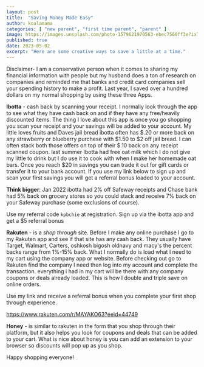 ```yaml
---
layout: post
title:  "Saving Money Made Easy"
author: koalamama
categories: [ "new parent", "first time parent", "parent" ]
image: https://images.unsplash.com/photo-1579621970563-ebec7560ff3e?ixlib=rb-4.0.3&ixid=MnwxMjA3fDB8MHxwaG90by1wYWdlfHx8fGVufDB8fHx8&auto=format&fit=crop&w=1742&q=80
published: true
date: 2023-05-02
excerpt: "Here are some creative ways to save a little at a time."
---
```


Disclaimer- I am a conservative person when it comes to sharing my financial information with people but my husband does a ton of research on companies and reminded me that banks and credit card companies sell your spending history to make a profit. Last year, I saved over a hundred dollars on my normal shopping by using these three Apps. 


**Ibotta** - cash back by scanning your receipt. I normally look through the app to see what they have cash back on and if they have any free/heavily discounted items. The thing I love about this app is once you go shopping you scan your receipt and your savings will be added to your account.  My little loves fruits and Daves jail bread ibotta often has $.20 or more back on any strawberry or blueberry purchese with $1.50 to $2 off jail bread. I can often stack both those offers on top of their $.10 back on any receipt scanned coupon. last summer Ibotta had free oat milk which I do not give my little to drink but I do use it to cook with when I make her homemade oat bars. Once you reach $20 in savings you can trade it out for gift cards or transfer it to your bank account. If you use my link below to sign up and scan your first savings you will get a referral bonus loaded to your account. 


**Think bigger**: Jan 2022 ibotta had 2% off Safeway receipts and Chase bank had 5% back on grocery stores so you could stack and receive 7% back on your Safeway purchase (some exclusions of course). 


Use my referral code `kpbchie` at registration. Sign up via the ibotta app and get a $5 referral bonus 


**Rakuten** - is a *shop through* site. Before I make any online purchase I go to my Rakuten app and see if that site has any cash back. They usually have Target, Walmart, Carters, oshkosh bigosh oldnavy and macy's the percent backs range from 1%-15% back. What I normally do is load what I need to my cart using the company app or website. Before checking out go to Rakuten find the company I need then log into my account and complete the transaction. everything i had in my cart will be there with any company coupons or deals already loaded. This is how I double and triple save on online orders. 

Use my link and receive a referral bonus when you complete your first shop through experience. 


https://www.rakuten.com/r/MAYAKO63?eeid=44749


**Honey** -  is similar to rakuten in the form that you shop through their platform, but it also helps you look for coupons and deals that can be added to your cart. What is nice about honey is you can add an extension to your browser so discounts will pop up as you shop. 


Happy shopping everyone! 





